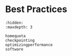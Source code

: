 # Best Practices

```{toctree}
:hidden:
:maxdepth: 3

homequota
checkpointing
optimizingperformance
software
```

